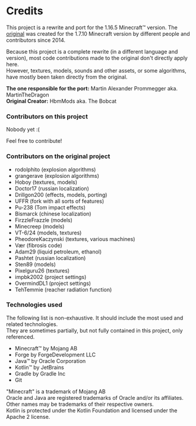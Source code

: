 # Credits

This project is a rewrite and port for the 1.16.5 Minecraft™ version.
The [original](https://github.com/HbmMods/Hbm-s-Nuclear-Tech-GIT) was created for the 1.7.10 Minecraft version by different people and contributors since 2014.

Because this project is a complete rewrite (in a different language and version), most code contributions made to the original don't directly apply here.<br>
However, textures, models, sounds and other assets, or some algorithms, have mostly been taken directly from the original.

**The one responsible for the port:** Martin Alexander Prommegger aka. MartinTheDragon<br>
**Original Creator:** HbmMods aka. The Bobcat

### Contributors on this project

Nobody yet :(

Feel free to contribute!

### Contributors on the original project

- rodolphito (explosion algorithms)
- grangerave (explosion algorithms)
- Hoboy (textures, models)
- Doctor17 (russian localization)
- Drillgon200 (effects, models, porting)
- UFFR (fork with all sorts of features)
- Pu-238 (Tom impact effects)
- Bismarck (chinese localization)
- FirzzleFrazzle (models)
- Minecreep (models)
- VT-6/24 (models, textures)
- PheodoreKaczynski (textures, various machines)
- Vær (fibrosis code)
- Adam29 (liquid petroleum, ethanol)
- Pashtet (russian localization)
- Sten89 (models)
- Pixelguru26 (textures)
- impbk2002 (project settings)
- OvermindDL1 (project settings)
- TehTemmie (reacher radiation function)

### Technologies used

The following list is non-exhaustive. It should include the most used and related technologies.<br>
They are sometimes partially, but not fully contained in this project, only referenced.

- Minecraft™ by Mojang AB
- Forge by ForgeDevelopment LLC
- Java™ by Oracle Corporation
- Kotlin™ by JetBrains
- Gradle by Gradle Inc
- Git

"Minecraft" is a trademark of Mojang AB<br>
Oracle and Java are registered trademarks of Oracle and/or its affiliates. Other names may be trademarks of their respective owners.<br>
Kotlin is protected under the Kotlin Foundation and licensed under the Apache 2 license.
